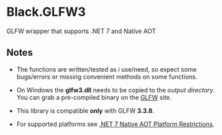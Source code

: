 # Black.GLFW3
GLFW wrapper that supports .NET 7 and Native AOT

## Notes
- The functions are written/tested as i use/need, so expect some bugs/errors or missing convenient methods on some functions.

- On Windows the **glfw3.dll** needs to be copied to the *output directory*. You can grab a pre-compiled binary on the [GLFW](https://www.glfw.org/download.html) site.

- This library is compatible **only** with GLFW **3.3.8**.

- For supported platforms see [.NET 7 Native AOT Platform Restrictions](https://learn.microsoft.com/en-us/dotnet/core/deploying/native-aot/?tabs=net7#platformarchitecture-restrictions).
